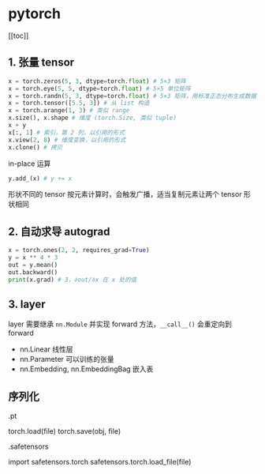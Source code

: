 # pytorch

[[toc]]

## 1. 张量 tensor

```py
x = torch.zeros(5, 3, dtype=torch.float) # 5×3 矩阵
x = torch.eye(5, 5, dtype=torch.float) # 5×5 单位矩阵
x = torch.randn(5, 3, dtype=torch.float) # 5×3 矩阵，用标准正态分布生成数据
x = torch.tensor([5.5, 3]) # 从 list 构造
x = torch.arange(1, 3) # 类似 range
x.size(), x.shape # 维度 (torch.Size, 类似 tuple)
x + y
x[:, 1] # 索引，第 2 列，以引用的形式
x.view(2, 8) # 维度变换，以引用的形式
x.clone() # 拷贝
```

in-place 运算

```py
y.add_(x) # y += x
```

形状不同的 tensor 按元素计算时，会触发广播，适当复制元素让两个 tensor 形状相同

## 2. 自动求导 autograd

```py
x = torch.ones(2, 2, requires_grad=True)
y = x ** 4 * 3
out = y.mean()
out.backward()
print(x.grad) # 3，∂out/∂x 在 x 处的值
```

## 3. layer

layer 需要继承 `nn.Module` 并实现 forward 方法，`__call__()` 会重定向到 forward

- nn.Linear 线性层
- nn.Parameter 可以训练的张量
- nn.Embedding, nn.EmbeddingBag 嵌入表

## 序列化

.pt

torch.load(file)
torch.save(obj, file)

.safetensors

import safetensors.torch
safetensors.torch.load_file(file)
